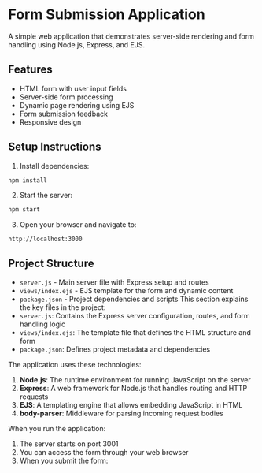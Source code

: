 # Form Submission Application

A simple web application that demonstrates server-side rendering and form handling using Node.js, Express, and EJS.

## Features

- HTML form with user input fields
- Server-side form processing
- Dynamic page rendering using EJS
- Form submission feedback
- Responsive design

## Setup Instructions

1. Install dependencies:

```bash
npm install
```

2. Start the server:

```bash
npm start
```

3. Open your browser and navigate to:

```
http://localhost:3000
```

## Project Structure

- `server.js` - Main server file with Express setup and routes
- `views/index.ejs` - EJS template for the form and dynamic content
- `package.json` - Project dependencies and scripts
This section explains the key files in the project:
- `server.js`: Contains the Express server configuration, routes, and form handling logic
- `views/index.ejs`: The template file that defines the HTML structure and form
- `package.json`: Defines project metadata and dependencies

The application uses these technologies:
1. **Node.js**: The runtime environment for running JavaScript on the server
2. **Express**: A web framework for Node.js that handles routing and HTTP requests
3. **EJS**: A templating engine that allows embedding JavaScript in HTML
4. **body-parser**: Middleware for parsing incoming request bodies

When you run the application:
1. The server starts on port 3001
2. You can access the form through your web browser
3. When you submit the form: